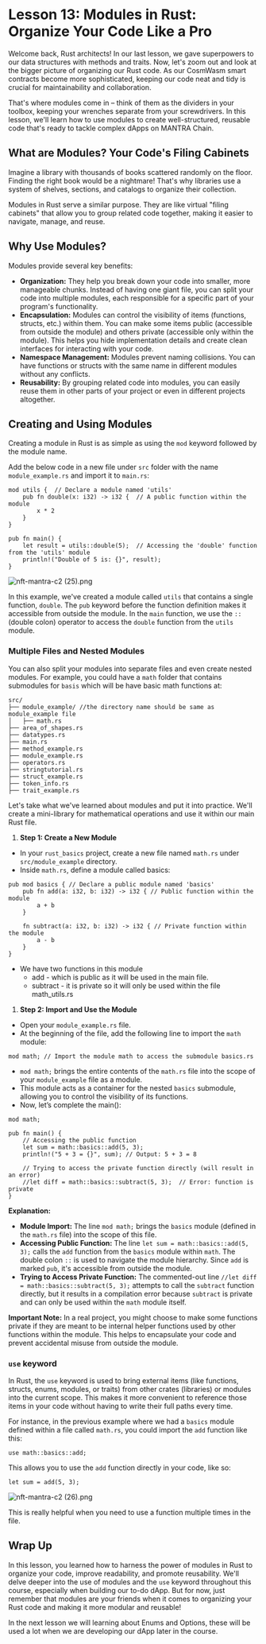 # Lesson 13: Modules in Rust: Organize Your Code Like a Pro

Welcome back, Rust architects! In our last lesson, we gave superpowers to our data structures with methods and traits. Now, let's zoom out and look at the bigger picture of organizing our Rust code.  As our CosmWasm smart contracts become more sophisticated, keeping our code neat and tidy is crucial for maintainability and collaboration. 

That's where modules come in – think of them as the dividers in your toolbox, keeping your wrenches separate from your screwdrivers. In this lesson, we'll learn how to use modules to create well-structured, reusable code that's ready to tackle complex dApps on MANTRA Chain.

## **What are Modules? Your Code's Filing Cabinets**

Imagine a library with thousands of books scattered randomly on the floor. Finding the right book would be a nightmare! That's why libraries use a system of shelves, sections, and catalogs to organize their collection.

Modules in Rust serve a similar purpose. They are like virtual "filing cabinets" that allow you to group related code together, making it easier to navigate, manage, and reuse.

## **Why Use Modules?**

Modules provide several key benefits:

- **Organization:** They help you break down your code into smaller, more manageable chunks. Instead of having one giant file, you can split your code into multiple modules, each responsible for a specific part of your program's functionality.
- **Encapsulation:** Modules can control the visibility of items (functions, structs, etc.) within them. You can make some items public (accessible from outside the module) and others private (accessible only within the module). This helps you hide implementation details and create clean interfaces for interacting with your code.
- **Namespace Management:** Modules prevent naming collisions. You can have functions or structs with the same name in different modules without any conflicts.
- **Reusability:** By grouping related code into modules, you can easily reuse them in other parts of your project or even in different projects altogether.

## **Creating and Using Modules**

Creating a module in Rust is as simple as using the `mod` keyword followed by the module name. 

Add the below code in a new file under `src` folder with the name `module_example.rs` and import it to `main.rs`:

```solidity
mod utils {  // Declare a module named 'utils'
    pub fn double(x: i32) -> i32 {  // A public function within the module
        x * 2
    }
}

pub fn main() {
    let result = utils::double(5);  // Accessing the 'double' function from the 'utils' module
    println!("Double of 5 is: {}", result);
}

```

![nft-mantra-c2 (25).png](Lesson%2013%20Modules%20in%20Rust%20Organize%20Your%20Code%20Like%20%20a97da6318fee42e3b3de8b83d1cc3441/nft-mantra-c2_(25).png)

In this example, we've created a module called `utils` that contains a single function, `double`.  The `pub` keyword before the function definition makes it accessible from outside the module. In the `main` function, we use the `::` (double colon) operator to access the `double` function from the `utils` module.

### **Multiple Files and Nested Modules**

You can also split your modules into separate files and even create nested modules.  For example, you could have a `math` folder that contains submodules for `basis` which will be have basic math functions at:

```solidity
src/
├── module_example/ //the directory name should be same as module_example file
│   ├── math.rs 
├── area_of_shapes.rs
├── datatypes.rs
├── main.rs
├── method_example.rs
├── module_example.rs
├── operators.rs
├── stringtutorial.rs
├── struct_example.rs
├── token_info.rs
├── trait_example.rs
```

Let's take what we've learned about modules and put it into practice. We'll create a mini-library for mathematical operations and use it within our main Rust file.

1. **Step 1: Create a New Module**
- In your `rust_basics` project, create a new file named `math.rs` under `src/module_example` directory.
- Inside `math.rs`, define a module called basics:

```solidity
pub mod basics { // Declare a public module named 'basics'
    pub fn add(a: i32, b: i32) -> i32 { // Public function within the module
        a + b
    }

    fn subtract(a: i32, b: i32) -> i32 { // Private function within the module
        a - b
    }
}
```

- We have two functions in this module
    - add - which is public as it will be used in the main file.
    - subtract - it is private so it will only be used within the file math_utils.rs
    
1. **Step 2: Import and Use the Module**
- Open your `module_example.rs` file.
- At the beginning of the file, add the following line to import the `math` module:

```solidity
mod math; // Import the module math to access the submodule basics.rs
```

- `mod math;` brings the entire contents of the `math.rs` file into the scope of your `module_example` file as a module.
- This module acts as a container for the nested `basics` submodule, allowing you to control the visibility of its functions.
- Now, let’s complete the main():

```solidity
mod math;

pub fn main() {
    // Accessing the public function
    let sum = math::basics::add(5, 3); 
    println!("5 + 3 = {}", sum); // Output: 5 + 3 = 8

    // Trying to access the private function directly (will result in an error)
    //let diff = math::basics::subtract(5, 3);  // Error: function is private
}
```

**Explanation:**

- **Module Import:** The line `mod math;` brings the `basics` module (defined in the `math.rs` file) into the scope of this file.
- **Accessing Public Function:** The line `let sum = math::basics::add(5, 3);` calls the `add` function from the `basics` module within `math`. The double colon `::` is used to navigate the module hierarchy. Since `add` is marked `pub`, it's accessible from outside the module.
- **Trying to Access Private Function:** The commented-out line `//let diff = math::basics::subtract(5, 3);` attempts to call the `subtract` function directly, but it results in a compilation error because `subtract` is private and can only be used within the `math` module itself.

**Important Note:** In a real project, you might choose to make some functions private if they are meant to be internal helper functions used by other functions within the module. This helps to encapsulate your code and prevent accidental misuse from outside the module.

### `use` keyword

In Rust, the `use` keyword is used to bring external items (like functions, structs, enums, modules, or traits) from other crates (libraries) or modules into the current scope. This makes it more convenient to reference those items in your code without having to write their full paths every time.

For instance, in the previous example where we had a `basics` module defined within a file called `math.rs`, you could import the `add` function like this:

```solidity
use math::basics::add;
```

This allows you to use the `add` function directly in your code, like so:

```solidity
let sum = add(5, 3);
```

![nft-mantra-c2 (26).png](Lesson%2013%20Modules%20in%20Rust%20Organize%20Your%20Code%20Like%20%20a97da6318fee42e3b3de8b83d1cc3441/nft-mantra-c2_(26).png)

This is really helpful when you need to use a function multiple times in the file.

## Wrap Up

In this lesson, you learned how to harness the power of modules in Rust to organize your code, improve readability, and promote reusability. We'll delve deeper into the use of modules and the `use` keyword throughout this course, especially when building our to-do dApp.  But for now, just remember that modules are your friends when it comes to organizing your Rust code and making it more modular and reusable!

In the next lesson we will learning about Enums and Options, these will be used a lot when we are developing our dApp later in the course.